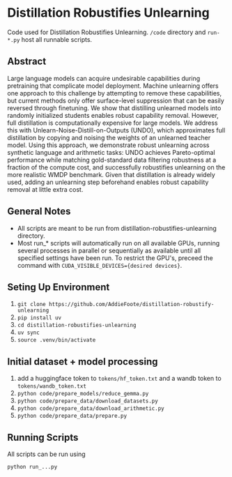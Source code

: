 # Distillation Robustifies Unlearning

Code used for Distillation Robustifies Unlearning. `/code` directory and `run-*.py` host all runnable scripts.

## Abstract

Large language models can acquire undesirable capabilities during pretraining that complicate model deployment.
Machine unlearning offers one approach to this challenge by attempting to remove these capabilities, but current methods only offer surface-level suppression that can be easily reversed through finetuning.
We show that distilling unlearned models into randomly initialized students enables robust capability removal.
However, full distillation is computationally expensive for large models.
We address this with Unlearn-Noise-Distill-on-Outputs (UNDO), which approximates full distillation by copying and noising the weights of an unlearned teacher model.
Using this approach, we demonstrate robust unlearning across synthetic language and arithmetic tasks: UNDO achieves Pareto-optimal performance while matching gold-standard data filtering robustness at a fraction of the compute cost, and successfully robustifies unlearning on the more realistic WMDP benchmark.
Given that distillation is already widely used, adding an unlearning step beforehand enables robust capability removal at little extra cost.

## General Notes

- All scripts are meant to be run from distillation-robustifies-unlearning directory.
- Most run_* scripts will automatically run on all available GPUs, running several processes in parallel or sequentially as available until all specified settings have been run. To restrict the GPU's, preceed the command with `CUDA_VISIBLE_DEVICES={desired devices}`.
## Seting Up Environment

1. `git clone https://github.com/AddieFoote/distillation-robustify-unlearning`
2. `pip install uv`
3. `cd distillation-robustifies-unlearning`
4. `uv sync`
5. `source .venv/bin/activate`

## Initial dataset + model processing

1. add a huggingface token to `tokens/hf_token.txt` and a wandb token to `tokens/wandb_token.txt`
2. `python code/prepare_models/reduce_gemma.py`
3. `python code/prepare_data/download_datasets.py`
4. `python code/prepare_data/download_arithmetic.py`
5. `python code/prepare_data/prepare.py`

## Running Scripts

All scripts can be run using

```
python run_...py
```